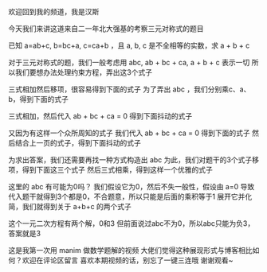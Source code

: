 欢迎回到我的频道，我是汉斯

今天我们来讲这道来自二一年北大强基的考察三元对称式的题目

已知 a=ab+c, b=bc+a, c=ca+b ，且 a, b, c 是不全相等的实数，求 a + b + c

对于三元对称式的题，我们一般考虑用 abc, ab + bc + ca, a + b + c 表示一切
所以我们要想办法处理约束方程，弄出这3个式子

三式相加然后移项，很容易得到下面的式子
为了弄出 abc ，我们分别乘c、a、b，得到下面的式子

三式相加，然后代入 ab + bc + ca = 0 得到下面抖动的式子

又因为有这样一个众所周知的式子
我们代入 ab + bc + ca = 0 得到下面的式子
然后结合上一页的式子，得到下面抖动的式子

为求出答案，我们还需要再找一种方式构造出 abc
为此，我们对题干的3个式子移项，得到下面这三个式子
然后三式相乘，得到这样一个优雅的式子

这里的 abc 有可能为0吗？
我们假设它为0，然后不失一般性，假设由 a=0 导致
代入题干就得到3个都是0，不合题意，所以只能是后面的乘积等于1
展开它并化简，我们就得到关于 a+b+c 的两个式子

这个一元二次方程有两个解，0和3
但前面说过abc不为0，所以abc只能为负3，答案就是3

这是我第一次用 manim 做数学题解的视频
大佬们觉得这种展现形式与博客相比如何？欢迎在评论区留言
喜欢本期视频的话，别忘了一键三连哦
谢谢观看~
